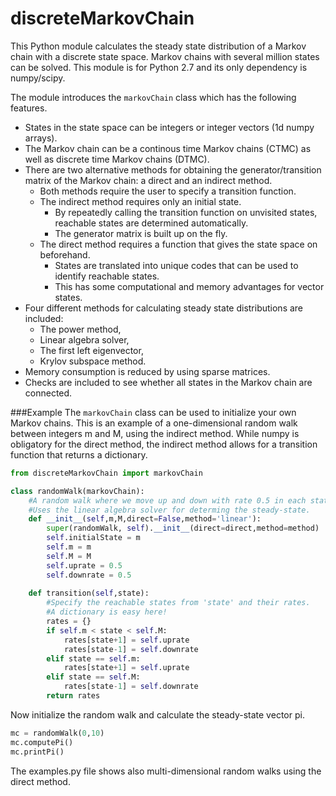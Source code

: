 # discreteMarkovChain
This Python module calculates the steady state distribution of a Markov chain with a discrete state space. Markov chains with several million states can be solved. This module is for Python 2.7 and its only dependency is numpy/scipy.

The module introduces the `markovChain` class which has the following features. 

* States in the state space can be integers or integer vectors (1d numpy arrays). 
* The Markov chain can be a continous time Markov chains (CTMC) as well as discrete time Markov chains (DTMC). 
* There are two alternative methods for obtaining the generator/transition matrix of the Markov chain: a direct and an indirect method.
   * Both methods require the user to specify a transition function. 
   * The indirect method requires only an initial state. 
     * By repeatedly calling the transition function on unvisited states, reachable states are determined automatically. 
     * The generator matrix is built up on the fly.
   * The direct method requires a function that gives the state space on beforehand. 
     * States are translated into unique codes that can be used to identify reachable states. 
     * This has some computational and memory advantages for vector states.
* Four different methods for calculating steady state distributions are included: 
   * The power method,
   * Linear algebra solver,
   * The first left eigenvector, 
   * Krylov subspace method.
* Memory consumption is reduced by using sparse matrices. 
* Checks are included to see whether all states in the Markov chain are connected.


###Example
The `markovChain` class can be used to initialize your own Markov chains. This is an example of a one-dimensional random walk between integers m and M, using the indirect method. While numpy is obligatory for the direct method, the indirect method allows for a transition function that returns a dictionary.
```python
from discreteMarkovChain import markovChain

class randomWalk(markovChain):
    #A random walk where we move up and down with rate 0.5 in each state between bounds m and M.
    #Uses the linear algebra solver for determing the steady-state.
    def __init__(self,m,M,direct=False,method='linear'):
        super(randomWalk, self).__init__(direct=direct,method=method)
        self.initialState = m
        self.m = m
        self.M = M
        self.uprate = 0.5
        self.downrate = 0.5
        
    def transition(self,state):
        #Specify the reachable states from 'state' and their rates.
        #A dictionary is easy here!
        rates = {}
        if self.m < state < self.M:
            rates[state+1] = self.uprate 
            rates[state-1] = self.downrate 
        elif state == self.m:
            rates[state+1] = self.uprate 
        elif state == self.M:
            rates[state-1] = self.downrate 
        return rates
```
Now initialize the random walk and calculate the steady-state vector pi.
```python
mc = randomWalk(0,10)
mc.computePi()
mc.printPi()
```
The examples.py file shows also multi-dimensional random walks using the direct method.








